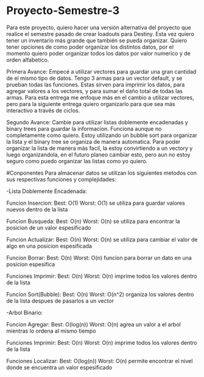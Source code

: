 # Proyecto-Semestre-3

Para este proyecto, quiero hacer una versión alternativa del proyecto que realice el semestre pasado de crear loadouts para Destiny. Esta vez quiero tener un inventario más grande que también se pueda organizar. Quiero tener opciones de como poder organizar los distintos datos, por el momento quiero poder organizar todos los datos por valor numerico y de orden alfabetico.

Primera Avance:
Empecé a utilizar vectores para guardar una gran cantidad de el mismo tipo de datos. Tengo 3 armas para un vector default, y se prueban todas las funciones. Estas sirven para imprimir los datos, para agregar valores a los vectores, y para sumar el daño total de todas las armas. Para esta entrega me enfoque más en el cambio a utilizar vectores, pero para la siguiente entrega quiero organizarlo para que sea más interactivo a través de ciclos.

Segundo Avance:
Cambie para utilizar listas doblemente encadenadas y binary trees para guardar la informacion. Funciona aunque no completamente como quiero. Estoy utilizando un bubble sort para organizar la lista y el binary tree se organiza de manera automatica. Para poder organizar la lista de manera más facil, la estoy convirtiendo a un vectory y luego organizandola, en el futuro planeo cambiar esto, pero aun no estoy seguro como puedo organizar las listas como yo quiero.

#Conponentes
Para almacenar datos se utilizan los siguientes metodos con sus respectivas funciones y complejidades:

-Lista Doblemente Encadenada:

Funcion Insercion: Best: O(1) Worst: O(1) se utiliza para guardar valores nuevos dentro de la lista

Funcion Busqueda: Best: O(n) Worst: O(n) se utiliza para encontrar la posicion de un valor espesificado

Funcion Actualizar: Best: O(n) Worst: O(n) se utiliza para cambiar el valor de algo en una posicion espesificada

Funcion Borrar: Best: O(n) Worst: O(n) funcion para borrar un dato en una posicion espesifica

Funciones Imprimir: Best: O(n) Worst: O(n) imprime todos los valores dentro de la lista

Funcion Sort(Bubble): Best: O(n) Worst: O(n^2) organiza los valores dentro de la lista despues de pasarlos a un vector

-Arbol Binario:

Funcion Agregar: Best: O(log(n)) Worst: O(n) agrea un valor a el arbol mientras lo ordena al mismo tiempo

Funciones Imprimir: Best: O(n) Worst: O(n) imprime todos los valores dentro de la lista

Funciones Localizar: Best: O(log(n)) Worst: O(n) permite encontrar el nivel donde se encuentra un valor espesificado
